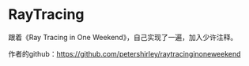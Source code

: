 # RayTracing

跟着《Ray Tracing in One Weekend》，自己实现了一遍，加入少许注释。

作者的github：https://github.com/petershirley/raytracinginoneweekend